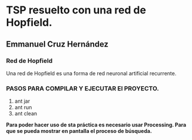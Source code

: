 # TSP resuelto con una red de Hopfield.
## Emmanuel Cruz Hernández

### Red de Hopfield
Una red de Hopfield es una forma de red neuronal artificial recurrente.

### PASOS PARA COMPILAR Y EJECUTAR El PROYECTO.
1. ant jar
2. ant run
3. ant clean


**Para poder hacer uso de sta práctica es necesario usar Processing. Para que se pueda mostrar en pantalla el proceso de búsqueda.**

